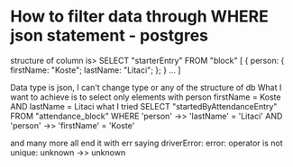 
# How to filter data through WHERE json statement - postgres

structure of column is> SELECT "starterEntry" FROM "block"
[
  {
    person: {
      firstName: "Koste";
      lastName: "Litaci";
    };
  }
  ...
]

Data type is json, I can't change type or any of the structure of db
What I want to achieve is to select only elements with person firstName = Koste AND lastName = Litaci
what I tried
SELECT "startedByAttendanceEntry" 
FROM "attendance_block" 
WHERE 'person' ->> 'lastName' = 'Litaci' 
  AND 'person' ->> 'firstName' = 'Koste'

and many more all end it with err saying driverError: error: operator is not unique: unknown ->> unknown

        